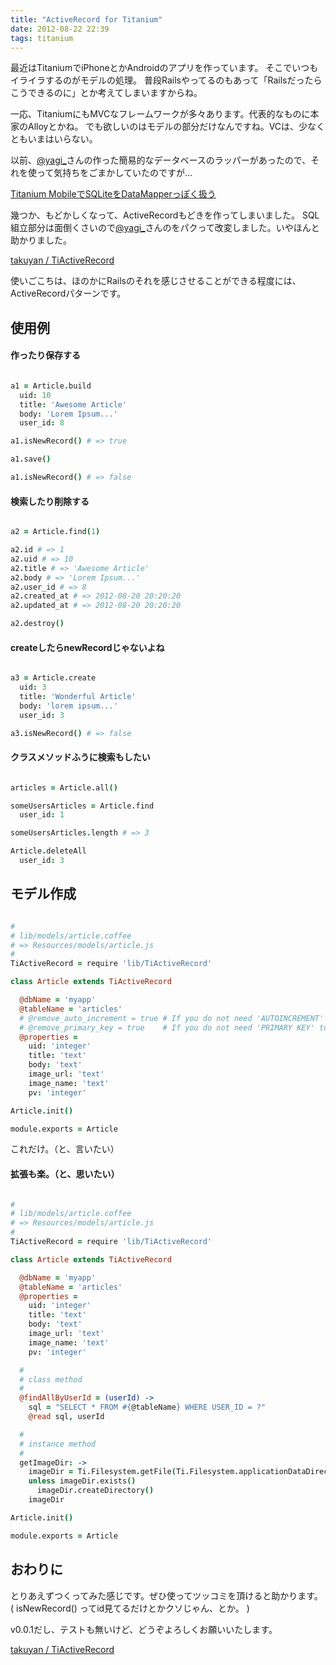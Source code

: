 ```yaml
---
title: "ActiveRecord for Titanium"
date: 2012-08-22 22:39
tags: titanium
---
```


最近はTitaniumでiPhoneとかAndroidのアプリを作っています。
そこでいつもイライラするのがモデルの処理。
普段Railsやってるのもあって「Railsだったらこうできるのに」とか考えてしまいますからね。

一応、TitaniumにもMVCなフレームワークが多々あります。代表的なものに本家のAlloyとかね。
でも欲しいのはモデルの部分だけなんですね。VCは、少なくともいまはいらない。

以前、[@yagi_](https://twitter.com/yagi_)さんの作った簡易的なデータベースのラッパーがあったので、それを使って気持ちをごまかしていたのですが...

[Titanium MobileでSQLiteをDataMapperっぽく扱う](http://selfkleptomaniac.org/archives/2181)

幾つか、もどかしくなって、ActiveRecordもどきを作ってしまいました。
SQL組立部分は面倒くさいので[@yagi_](https://twitter.com/yagi_)さんのをパクって改変しました。いやほんと助かりました。

[takuyan / TiActiveRecord](https://github.com/takuyan/TiActiveRecord)

使いごこちは、ほのかにRailsのそれを感じさせることができる程度には、ActiveRecordパターンです。

## 使用例

#### 作ったり保存する

```coffeescript

a1 = Article.build
  uid: 10
  title: 'Awesome Article'
  body: 'Lorem Ipsum...'
  user_id: 8

a1.isNewRecord() # => true

a1.save()

a1.isNewRecord() # => false
```

#### 検索したり削除する

``` coffeescript

a2 = Article.find(1)

a2.id # => 1
a2.uid # => 10
a2.title # => 'Awesome Article'
a2.body # => 'Lorem Ipsum...'
a2.user_id # => 8
a2.created_at # => 2012-08-20 20:20:20
a2.updated_at # => 2012-08-20 20:20:20

a2.destroy()
```

#### createしたらnewRecordじゃないよね

``` coffeescript

a3 = Article.create
  uid: 3
  title: 'Wonderful Article'
  body: 'lorem ipsum...'
  user_id: 3

a3.isNewRecord() # => false
```

#### クラスメソッドふうに検索もしたい

``` coffeescript

articles = Article.all()

someUsersArticles = Article.find
  user_id: 1

someUsersArticles.length # => 3

Article.deleteAll
  user_id: 3
```

## モデル作成

``` coffeescript

#
# lib/models/article.coffee
# => Resources/models/article.js
#
TiActiveRecord = require 'lib/TiActiveRecord'

class Article extends TiActiveRecord

  @dbName = 'myapp'
  @tableName = 'articles'
  # @remove_auto_increment = true # If you do not need 'AUTOINCREMENT' to id, please set to true
  # @remove_primary_key = true    # If you do not need 'PRIMARY KEY' to id, please set to true
  @properties =
    uid: 'integer'
    title: 'text'
    body: 'text'
    image_url: 'text'
    image_name: 'text'
    pv: 'integer'

Article.init()

module.exports = Article
```
これだけ。（と、言いたい）

#### 拡張も楽。（と、思いたい）

``` coffeescript

#
# lib/models/article.coffee
# => Resources/models/article.js
#
TiActiveRecord = require 'lib/TiActiveRecord'

class Article extends TiActiveRecord

  @dbName = 'myapp'
  @tableName = 'articles'
  @properties =
    uid: 'integer'
    title: 'text'
    body: 'text'
    image_url: 'text'
    image_name: 'text'
    pv: 'integer'

  #
  # class method
  #
  @findAllByUserId = (userId) ->
    sql = "SELECT * FROM #{@tableName} WHERE USER_ID = ?"
    @read sql, userId

  #
  # instance method
  #
  getImageDir: ->
    imageDir = Ti.Filesystem.getFile(Ti.Filesystem.applicationDataDirectory, "article#{@uid}")
    unless imageDir.exists()
      imageDir.createDirectory()
    imageDir

Article.init()

module.exports = Article
```

## おわりに

とりあえずつくってみた感じです。ぜひ使ってツッコミを頂けると助かります。
( isNewRecord() ってid見てるだけとかクソじゃん、とか。 )

v0.0.1だし、テストも無いけど、どうぞよろしくお願いいたします。

[takuyan / TiActiveRecord](https://github.com/takuyan/TiActiveRecord)

